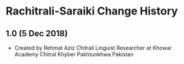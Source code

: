Rachitrali-Saraiki Change History
=================================

1.0 (5 Dec 2018)
-----------------

* Created by Rehmat Aziz Chitrali Linguist Researcher at Khowar Academy Chitral Khyber Pakhtunkhwa Pakistan

